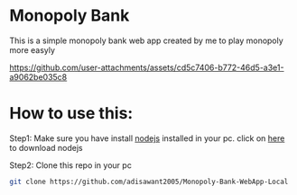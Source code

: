 # Monopoly Bank
This is a simple monopoly bank web app created by me to play monopoly more easyly

https://github.com/user-attachments/assets/cd5c7406-b772-46d5-a3e1-a9062be035c8

# How to use this: 

Step1: Make sure you have install [nodejs](https://nodejs.org/en/download/package-manager) installed in your pc. click on [here](https://nodejs.org/en/download/package-manager) to download nodejs

Step2: Clone this repo in your pc 
```bash
git clone https://github.com/adisawant2005/Monopoly-Bank-WebApp-Local
